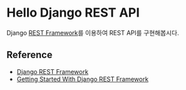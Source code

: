 # Hello Django REST API
Django [REST Framework](https://devdocs.io/django_rest_framework/)를 이용하여 REST API를 구현해봅시다.

## Reference
- [Django REST Framework](https://devdocs.io/django_rest_framework/)
- [Getting Started With Django REST Framework](https://www.youtube.com/watch?v=263xt_4mBNc)